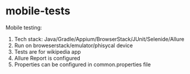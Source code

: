 # mobile-tests

Mobile testing:
1. Tech stack: Java/Gradle/Appium/BrowserStack/JUnit/Selenide/Allure
2. Run on broweserstack/emulator/phisycal device
3. Tests are for wikipedia app
4. Allure Report is configured
5. Properties can be configured in common.properties file
